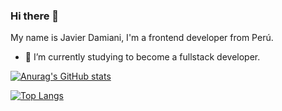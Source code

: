 ### Hi there 👋

My name is Javier Damiani, I'm a frontend developer from Perú.

- 🔭 I’m currently studying to become a fullstack developer.

[![Anurag's GitHub stats](https://github-readme-stats.vercel.app/api?username=javierdamiani)](https://github.com/anuraghazra/github-readme-stats)

[![Top Langs](https://github-readme-stats.vercel.app/api/top-langs/?username=javierdamiani)](https://github.com/anuraghazra/github-readme-stats)

<!--
**javierdamiani/javierdamiani** is a ✨ _special_ ✨ repository because its `README.md` (this file) appears on your GitHub profile.

Here are some ideas to get you started:


- 🌱 I’m currently learning ...
- 👯 I’m looking to collaborate on ...
- 🤔 I’m looking for help with ...
- 💬 Ask me about ...
- 📫 How to reach me: ...
- 😄 Pronouns: ...
- ⚡ Fun fact: ...
-->
